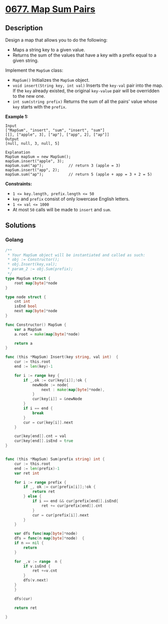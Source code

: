 # [0677. Map Sum Pairs](https://leetcode-cn.com/problems/map-sum-pairs/)



## Description


Design a map that allows you to do the following:

- Maps a string key to a given value.
- Returns the sum of the values that have a key with a prefix equal to a given string.

Implement the `MapSum` class:

- `MapSum()` Initializes the `MapSum` object.
- `void insert(String key, int val)` Inserts the `key-val` pair into the map. If the `key` already existed, the original `key-value` pair will be overridden to the new one.
- `int sum(string prefix)` Returns the sum of all the pairs' value whose `key` starts with the `prefix`.

 

**Example 1:**

```
Input
["MapSum", "insert", "sum", "insert", "sum"]
[[], ["apple", 3], ["ap"], ["app", 2], ["ap"]]
Output
[null, null, 3, null, 5]

Explanation
MapSum mapSum = new MapSum();
mapSum.insert("apple", 3);  
mapSum.sum("ap");           // return 3 (apple = 3)
mapSum.insert("app", 2);    
mapSum.sum("ap");           // return 5 (apple + app = 3 + 2 = 5)
```

 

**Constraints:**

- `1 <= key.length, prefix.length <= 50`
- `key` and `prefix` consist of only lowercase English letters.
- `1 <= val <= 1000`
- At most `50` calls will be made to `insert` and `sum`.



## Solutions

<!-- tabs:start -->

### **Golang**

```go
/**
 * Your MapSum object will be instantiated and called as such:
 * obj := Constructor();
 * obj.Insert(key,val);
 * param_2 := obj.Sum(prefix);
 */
type MapSum struct {
    root map[byte]*node
}

type node struct {
    cnt int 
    isEnd bool 
    next map[byte]*node
}

func Constructor() MapSum {
    var a MapSum 
    a.root = make(map[byte]*node)

    return a
}

func (this *MapSum) Insert(key string, val int)  {
    cur := this.root
    end := len(key)-1

    for i := range key {
        if _,ok := cur[key[i]];!ok {
            newNode := node{
                next : make(map[byte]*node),
            }
            cur[key[i]] = &newNode
        }
        if i == end {
            break
        }
        cur = cur[key[i]].next
    }

    cur[key[end]].cnt = val
    cur[key[end]].isEnd = true
}


func (this *MapSum) Sum(prefix string) int {
    cur := this.root
    end := len(prefix)-1
    var ret int 

    for i := range prefix {
        if _, ok := cur[prefix[i]];!ok {
            return ret
        } else {
            if i == end && cur[prefix[end]].isEnd{
                ret += cur[prefix[end]].cnt
            }
            cur = cur[prefix[i]].next
        }
    }

    var dfs func(map[byte]*node)
    dfs = func(n map[byte]*node)  {
    if n == nil {
        return 
    }

    for _,v := range  n {
        if v.isEnd {
            ret +=v.cnt
        }
        dfs(v.next)
    }
    }

    dfs(cur)

    return ret

}
```

<!-- tabs:end -->
